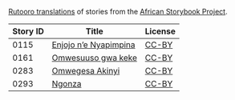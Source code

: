 [Rutooro translations](http://my.africanstorybook.org/language/rutooro) of stories from the [African Storybook Project](http://my.africanstorybook.org).

Story ID | Title | License
-------- | ----- | -------
0115 | [Enjojo n’e Nyapimpina](http://my.africanstorybook.org/stories/enjojo-n’e-nyapimpina) | [CC-BY](https://creativecommons.org/licenses/by/4.0/)
0161 | [Omwesuuso gwa keke](http://my.africanstorybook.org/stories/omwesuuso-gwa-keke) | [CC-BY](https://creativecommons.org/licenses/by/3.0/)
0283 | [Omwegesa Akinyi](http://my.africanstorybook.org/stories/omwegesa-akinyi) | [CC-BY](https://creativecommons.org/licenses/by/3.0/)
0293 | [Ngonza](http://my.africanstorybook.org/stories/i-enjoyngonza) | [CC-BY](https://creativecommons.org/licenses/by/3.0/)
